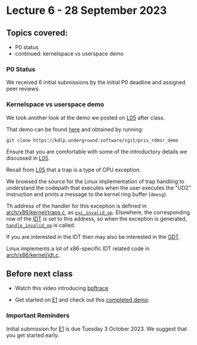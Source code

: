 # Lecture 6 - 28 September 2023

## Topics covered:

* P0 status
* continued: kernelspace vs userspace demo

###  P0 Status

We received 6 initial submissions by the initial P0 deadline and assigned peer reviews.

### Kernelspace vs userspace demo

We took another look at the demo we posted on [L05](L05.md) after class.

That demo can be found
[here](https://kdlp.underground.software/cgit/priv_rdmsr_demo/) and obtained by running:

    git clone https://kdlp.underground.software/cgit/priv_rdmsr_demo

Ensure that you are comfortable with some of the introductory details
we discussed in [L05](L05.md).

Recall from [L05](L05.md) that a trap is a type of CPU exception.

We browsed the source for the Linux implementation of trap handling to understand the codepath that executes when the user executes the "UD2" instruction and prints a message to the kernel ring buffer (`dmesg`).

Th address of the handler for this exception is defined  in
[arch/x86/kernel/traps.c](https://elixir.bootlin.com/linux/v6.5.5/source/arch/x86/kernel/traps.c), as
[`exc_invalid_op`](https://elixir.bootlin.com/linux/v6.5.5/source/arch/x86/kernel/traps.c#L336).
Elsewhere, the corresponding row of the
[IDT](https://wiki.osdev.org/IDT)
is set to this address, so when the exception is generated,
[`handle_invalid_op`](https://elixir.bootlin.com/linux/v6.5.5/source/arch/x86/kernel/traps.c#L292) is called.

If you are interested in the IDT then may also be interested in the
[GDT](https://wiki.osdev.org/GDT).

Linux implements a lot of x86-specific IDT related code in
[arch/x86/kernel/idt.c](https://elixir.bootlin.com/linux/v6.5.5/source/arch/x86/kernel/idt.c).

## Before next class

* Watch this video introducing [bpftrace](https://youtu.be/-2jstkyudnQ)

* Get started on [E1](E1.md) and check out this [completed demo](https://kdlp.underground.software/cgit/e1_demo/):

### Important Reminders

Initial submission for [E1](E1.md) is due Tuesday 3 October 2023. We suggest that you get started early.
